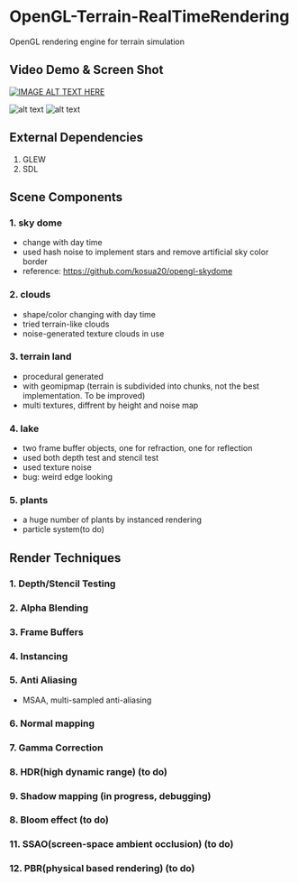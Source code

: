 # OpenGL-Terrain-RealTimeRendering
OpenGL rendering engine for terrain simulation

## Video Demo & Screen Shot

[![IMAGE ALT TEXT HERE](http://img.youtube.com/vi/MGzww-jvLck/0.jpg)](https://youtu.be/MGzww-jvLck)

![alt text](https://github.com/wangkepfe/OpenGL-Terrain-RealTimeRendering/blob/master/screenshot1.png "screenshot1")
![alt text](https://github.com/wangkepfe/OpenGL-Terrain-RealTimeRendering/blob/master/screenshot2.png "screenshot2")

## External Dependencies

1. GLEW
2. SDL

## Scene Components

### 1. sky dome
* change with day time
* used hash noise to implement stars and remove artificial sky color border
* reference: https://github.com/kosua20/opengl-skydome

### 2. clouds
* shape/color changing with day time
* tried terrain-like clouds
* noise-generated texture clouds in use

### 3. terrain land
* procedural generated
* with geomipmap (terrain is subdivided into chunks, not the best implementation. To be improved)
* multi textures, diffrent by height and noise map

### 4. lake
* two frame buffer objects, one for refraction, one for reflection
* used both depth test and stencil test
* used texture noise
* bug: weird edge looking

### 5. plants
* a huge number of plants by instanced rendering
* particle system(to do)

## Render Techniques

### 1. Depth/Stencil Testing

### 2. Alpha Blending

### 3. Frame Buffers

### 4. Instancing

### 5. Anti Aliasing
* MSAA, multi-sampled anti-aliasing

### 6. Normal mapping

### 7. Gamma Correction

### 8. HDR(high dynamic range) (to do)

### 9. Shadow mapping (in progress, debugging)

### 8. Bloom effect (to do)

### 11. SSAO(screen-space ambient occlusion) (to do)

### 12. PBR(physical based rendering) (to do)
